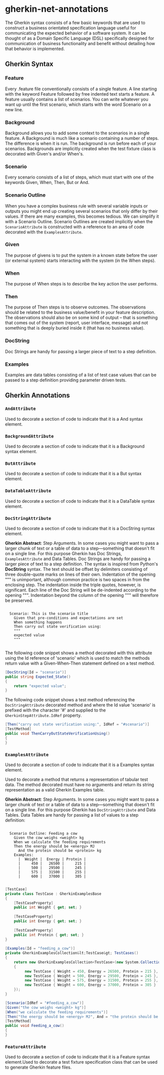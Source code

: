 # gherkin-net-annotations

The Gherkin syntax consists of a few basic keywords that are used to construct a business orientated specification language useful for communicating the expected behavior of a software system. It can be thought of as a Domain Specific Language (DSL) specifically designed for communication of business functionality and benefit without detailing how that behavior is implemented.

## Gherkin Syntax

### Feature

Every .feature  file conventionally consists of a single feature. A line starting with the keyword Feature followed by free indented text starts a feature. A feature usually contains a list of scenarios. You can write whatever you want up until the first scenario, which starts with the word Scenario on a new line.

### Background

Background allows you to add some context to the scenarios in a single feature. A Background is much like a scenario containing a number of steps. The difference is when it is run. The background is run before each of your scenarios. Backgrounds are implicitly created when the test fixture class is decorated with Given's and/or When's.

### Scenario

Every scenario consists of a list of steps, which must start with one of the keywords Given, When, Then, But or And.

### Scenario Outline

When you have a complex business rule with several variable inputs or outputs you might end up creating several scenarios that only differ by their values. If there are many examples, this becomes tedious. We can simplify it with a Scenario Outline. Scenario Outlines are created implicitly when the ```ScenarioAttribute``` is constructed with a reference to an area of code decorated with the ```ExamplesAttribute```.

### Given

The purpose of givens is to put the system in a known state before the user (or external system) starts interacting with the system (in the When steps).

### When

The purpose of When steps is to describe the key action the user performs.

### Then

The purpose of Then steps is to observe outcomes. The observations should be related to the business value/benefit in your feature description. The observations should also be on some kind of output – that is something that comes out of the system (report, user interface, message) and not something that is deeply buried inside it (that has no business value).

### DocString

Doc Strings are handy for passing a larger piece of text to a step definition.

### Examples

Examples are data tables consisting of a list of test case values that can be passed to a step definition providing parameter driven tests.

## Gherkin Annotations

### ```AndAttribute```

Used to decorate a section of code to indicate that it is a <c>And</c> syntax element.

### ```BackgroundAttribute```

Used to decorate a section of code to indicate that it is a <c>Background</c> syntax element.

### ```ButAttribute```

Used to decorate a section of code to indicate that it is a <c>But</c> syntax element.

### ```DataTableAttribute```

Used to decorate a section of code to indicate that it is a <c>DataTable</c> syntax element.

### ```DocStringAttribute```

Used to decorate a section of code to indicate that it is a <c>DocString</c> syntax element.

<b>Gherkin Abstract</b>: Step Arguments. In some cases you might want to pass a larger chunk of text or a table of data to a step—something that doesn't fit on a single line. For this purpose Gherkin has Doc Strings, ```ExamplesAttribute``` and Data Tables. Doc Strings are handy for passing a larger piece of text to a step definition. The syntax is inspired from Python's <b>DocString</b> syntax. The text should be offset by delimiters consisting of three double-quote marks on lines of their own. Indentation of the opening """ is unimportant, although common practice is two spaces in from the enclosing step. The indentation inside the triple quotes, however, is significant. Each line of the Doc String will be de-indented according to the opening """. Indentation beyond the column of the opening """ will therefore be preserved.


```gherkin

  Scenario: This is the scenario title
    Given that pre-conditions and expectations are set
    When something happens
    Then carry out state verification using:
    """
    expected value
    """
    
```


The following code snippet shows a method decorated with this attribute using the Id reference of 'scenario' which is used to match the methods return value with a Given-When-Then statement defined on a test method.


```c#
[DocString(Id = "scenario")]
public string Expected_State()
{
    return "expected value"; 
}
```


The following code snippet shows a test method referencing the ```DocStringAttribute``` decorated method and where the Id value 'scenario' is prefixed with the character '#' and supplied to the ```GherkinStepAttribute.IdRef``` property.


```c#
[Then("carry out state verification using:", IdRef = "#scenario")]
[TestMethod]
public void ThenCarryOutStateVerificationUsing()
{
}
```

### ```ExamplesAttribute```

Used to decorate a section of code to indicate that it is a <c>Examples</c> syntax element.

Used to decorate a method that returns a representation of tabular test data. The method decorated must have no arguments and return its string representation as a valid Gherkin Examples table.

<b>Gherkin Abstract</b>: Step Arguments. In some cases you might want to pass a larger chunk of text or a table of data to a step—something that doesn't fit on a single line. For this purpose Gherkin has ```DocStringAttribute``` and Data Tables. Data Tables are handy for passing a list of values to a step definition:

```gherkin

  Scenario Outline: Feeding a cow
    Given the cow weighs <weight> kg
    When we calculate the feeding requirements
    Then the energy should be <energy> MJ
      And the protein should be <protein> kg
    Examples:
      |  Weight |  Energy | Protein |
      |     450 |   26500 |     215 |
      |     500 |   29500 |     245 |
      |     575 |   31500 |     255 |
      |     600 |   37000 |     305 |
     
```

```c#
[TestCase]
private class TestCase : GherkinExamplesBase
{
    [TestCaseProperty]
    public int Weight { get; set; }
    
    [TestCaseProperty]
    public int Energy { get; set; }
    
    [TestCaseProperty]
    public int Protein { get; set; }
}
    
[Examples(Id = "feeding_a_cow")]
private GherkinExamplesCollection&lt;TestCase&gt; TestCases()
{
    return new GherkinExamplesCollection<TestCase>(new System.Collections.Generic.List<TestCase>
    {
         new TestCase { Weight = 450, Energy = 26500, Protein = 215 },
         new TestCase { Weight = 500, Energy = 29500, Protein = 245 },
         new TestCase { Weight = 575, Energy = 31500, Protein = 255 },
         new TestCase { Weight = 600, Energy = 37000, Protein = 305 }
    });
}

[Scenario(IdRef = "#feeding_a_cow")]
[Given("the cow weighs <weight> kg")]
[When("we calculate the feeding requirements")]
[Then("the energy should be <energy> MJ", And = "the protein should be <protein> kg")]
[TestMethod]
public void Feeding_a_cow()
{
}
```

### ```FeatureAttribute```

Used to decorate a section of code to indicate that it is a <c>Feature</c> syntax element.Used to decorate a test fixture specification class that can be used to generate Gherkin feature files.

